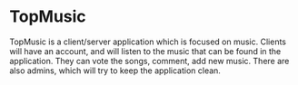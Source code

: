 # TopMusic
TopMusic is a client/server application which is focused on music. Clients will have an account, and will listen to the music that can be found in the application. They can vote the songs, comment, add new music. There are also admins, which will try to keep the application clean.
